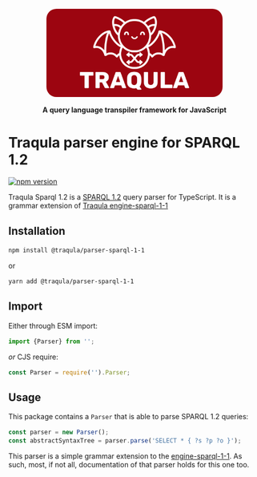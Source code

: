 <p align="center">
    <img alt="Traqula logo" width="70%" style="border-radius: 20px" src="/assets/white-on-red/logo-white-on-red-lettered-social.png">
</p>

<p align="center">
  <strong>A query language transpiler framework for JavaScript</strong>
</p>

# Traqula parser engine for SPARQL 1.2

[![npm version](https://badge.fury.io/js/@traqula%2Fparser-sparql-1-2.svg)](https://www.npmjs.com/package/@traqula/parser-sparql-1-2)

Traqula Sparql 1.2 is a [SPARQL 1.2](https://www.w3.org/TR/sparql12-query/#grammar) query parser for TypeScript.
It is a grammar extension of [Traqula engine-sparql-1-1](https://github.com/comunica/traqula/tree/main/engines/engine-sparql-1-1)

## Installation

```bash
npm install @traqula/parser-sparql-1-1
```

or

```bash
yarn add @traqula/parser-sparql-1-1
```

## Import

Either through ESM import:

```typescript
import {Parser} from '';
```

_or_ CJS require:

```typescript
const Parser = require('').Parser;
```

## Usage

This package contains a `Parser` that is able to parse SPARQL 1.2 queries:

```typescript
const parser = new Parser();
const abstractSyntaxTree = parser.parse('SELECT * { ?s ?p ?o }');
```

This parser is a simple grammar extension to the [engine-sparql-1-1](https://github.com/comunica/traqula/tree/main/engines/engine-sparql-1-1).
As such, most, if not all, documentation of that parser holds for this one too.
